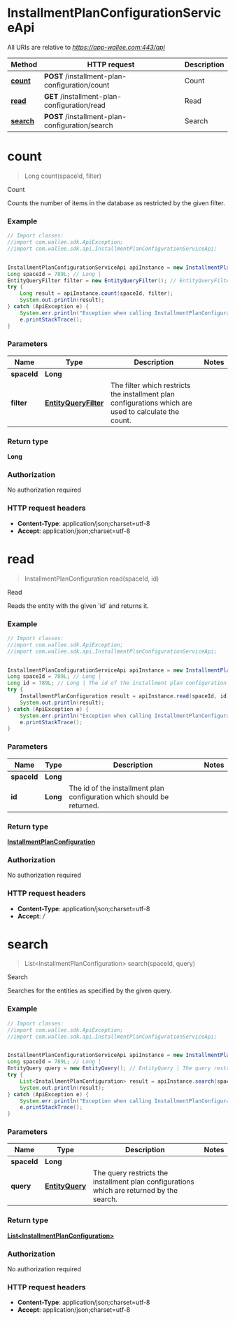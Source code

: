 # InstallmentPlanConfigurationServiceApi

All URIs are relative to *https://app-wallee.com:443/api*

Method | HTTP request | Description
------------- | ------------- | -------------
[**count**](InstallmentPlanConfigurationServiceApi.md#count) | **POST** /installment-plan-configuration/count | Count
[**read**](InstallmentPlanConfigurationServiceApi.md#read) | **GET** /installment-plan-configuration/read | Read
[**search**](InstallmentPlanConfigurationServiceApi.md#search) | **POST** /installment-plan-configuration/search | Search


<a name="count"></a>
# **count**
> Long count(spaceId, filter)

Count

Counts the number of items in the database as restricted by the given filter.

### Example
```java
// Import classes:
//import com.wallee.sdk.ApiException;
//import com.wallee.sdk.api.InstallmentPlanConfigurationServiceApi;


InstallmentPlanConfigurationServiceApi apiInstance = new InstallmentPlanConfigurationServiceApi();
Long spaceId = 789L; // Long | 
EntityQueryFilter filter = new EntityQueryFilter(); // EntityQueryFilter | The filter which restricts the installment plan configurations which are used to calculate the count.
try {
    Long result = apiInstance.count(spaceId, filter);
    System.out.println(result);
} catch (ApiException e) {
    System.err.println("Exception when calling InstallmentPlanConfigurationServiceApi#count");
    e.printStackTrace();
}
```

### Parameters

Name | Type | Description  | Notes
------------- | ------------- | ------------- | -------------
 **spaceId** | **Long**|  |
 **filter** | [**EntityQueryFilter**](EntityQueryFilter.md)| The filter which restricts the installment plan configurations which are used to calculate the count. |

### Return type

**Long**

### Authorization

No authorization required

### HTTP request headers

 - **Content-Type**: application/json;charset=utf-8
 - **Accept**: application/json;charset=utf-8

<a name="read"></a>
# **read**
> InstallmentPlanConfiguration read(spaceId, id)

Read

Reads the entity with the given &#39;id&#39; and returns it.

### Example
```java
// Import classes:
//import com.wallee.sdk.ApiException;
//import com.wallee.sdk.api.InstallmentPlanConfigurationServiceApi;


InstallmentPlanConfigurationServiceApi apiInstance = new InstallmentPlanConfigurationServiceApi();
Long spaceId = 789L; // Long | 
Long id = 789L; // Long | The id of the installment plan configuration which should be returned.
try {
    InstallmentPlanConfiguration result = apiInstance.read(spaceId, id);
    System.out.println(result);
} catch (ApiException e) {
    System.err.println("Exception when calling InstallmentPlanConfigurationServiceApi#read");
    e.printStackTrace();
}
```

### Parameters

Name | Type | Description  | Notes
------------- | ------------- | ------------- | -------------
 **spaceId** | **Long**|  |
 **id** | **Long**| The id of the installment plan configuration which should be returned. |

### Return type

[**InstallmentPlanConfiguration**](InstallmentPlanConfiguration.md)

### Authorization

No authorization required

### HTTP request headers

 - **Content-Type**: application/json;charset=utf-8
 - **Accept**: *_/_*

<a name="search"></a>
# **search**
> List&lt;InstallmentPlanConfiguration&gt; search(spaceId, query)

Search

Searches for the entities as specified by the given query.

### Example
```java
// Import classes:
//import com.wallee.sdk.ApiException;
//import com.wallee.sdk.api.InstallmentPlanConfigurationServiceApi;


InstallmentPlanConfigurationServiceApi apiInstance = new InstallmentPlanConfigurationServiceApi();
Long spaceId = 789L; // Long | 
EntityQuery query = new EntityQuery(); // EntityQuery | The query restricts the installment plan configurations which are returned by the search.
try {
    List<InstallmentPlanConfiguration> result = apiInstance.search(spaceId, query);
    System.out.println(result);
} catch (ApiException e) {
    System.err.println("Exception when calling InstallmentPlanConfigurationServiceApi#search");
    e.printStackTrace();
}
```

### Parameters

Name | Type | Description  | Notes
------------- | ------------- | ------------- | -------------
 **spaceId** | **Long**|  |
 **query** | [**EntityQuery**](EntityQuery.md)| The query restricts the installment plan configurations which are returned by the search. |

### Return type

[**List&lt;InstallmentPlanConfiguration&gt;**](InstallmentPlanConfiguration.md)

### Authorization

No authorization required

### HTTP request headers

 - **Content-Type**: application/json;charset=utf-8
 - **Accept**: application/json;charset=utf-8

